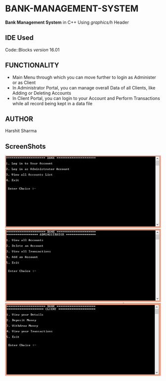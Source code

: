 # BANK-MANAGEMENT-SYSTEM
 **Bank Management System** in C++
 Using *graphics/h* Header

## IDE Used
 Code::Blocks *version* 16.01

## FUNCTIONALITY
 - Main Menu through which you can move further to login as Administer or as Client
 - In Administrator Portal, you can manage overall Data of all Clients, like Adding or Deleting Accounts
 - In Client Portal, you can login to your Account and Perform Transactions while all record being kept in a data file

## AUTHOR
 Harshit Sharma
 
## ScreenShots
![Screen Shot 1](https://github.com/harshit-sharma-gits/BANK-MANAGEMENT-SYSTEM-CPP/blob/main/ScreenShots/ss1.PNG)
![Screen Shot 2](https://github.com/harshit-sharma-gits/BANK-MANAGEMENT-SYSTEM-CPP/blob/main/ScreenShots/ss2.PNG)
![Screen Shot 3](https://github.com/harshit-sharma-gits/BANK-MANAGEMENT-SYSTEM-CPP/blob/main/ScreenShots/ss3.PNG)
